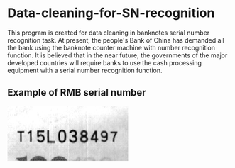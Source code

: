 # Data-cleaning-for-SN-recognition
This program is created for data cleaning in banknotes serial number recognition task. At present, the people's Bank of China has demanded all the bank using the banknote counter machine with number recognition function. It is believed that in the near future, the governments of the major developed countries will require banks to use the cash processing equipment with a serial number recognition function.

## Example of RMB serial number

![RMB05](https://github.com/yaojincao/Data-cleaning-for-SN-recognition/blob/master/P06F0V1V100_0003.bmp)
